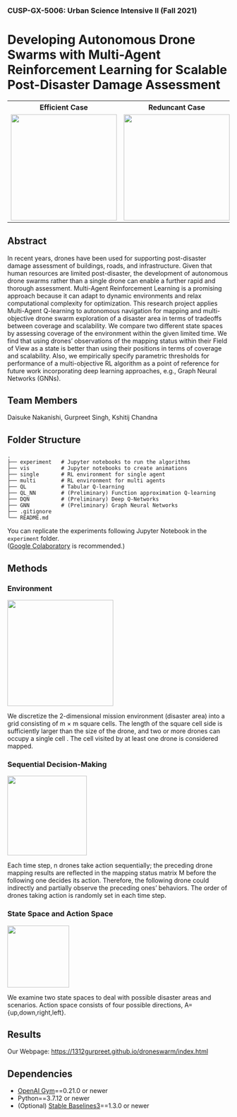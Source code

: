 ### CUSP-GX-5006: Urban Science Intensive II (Fall 2021) 
# Developing Autonomous Drone Swarms with Multi-Agent Reinforcement Learning for Scalable Post-Disaster Damage Assessment
<table align="center">
<tr>
<th>Efficient Case</th>
<th>Reduncant Case</th>
<th>Unsuccessful Case</th>
</tr>
<tr>
<td><img src="https://user-images.githubusercontent.com/47055092/142976224-7ed678fe-4270-4576-ab9a-fb7f0054729e.gif" width="240px"></td>
<td><img src="https://user-images.githubusercontent.com/47055092/142976291-ccb563f6-cf50-456a-ba41-ee71dfb68999.gif" width="240px"></td>
<td><img src="https://user-images.githubusercontent.com/47055092/142979550-21985f8f-a8f6-46c1-9941-604d4953be32.gif" width="240px"></td>
</tr>
</table>

## Abstract
In recent years, drones have been used for supporting post-disaster damage assessment of buildings, roads, and infrastructure. Given that human resources are limited post-disaster, the development of autonomous drone swarms rather than a single drone can enable a further rapid and thorough assessment. Multi-Agent Reinforcement Learning is a promising approach because it can adapt to dynamic environments and relax computational complexity for optimization. This research project applies Multi-Agent Q-learning to autonomous navigation for mapping and multi-objective drone swarm exploration of a disaster area in terms of tradeoffs between coverage and scalability. We compare two different state spaces by assessing coverage of the environment within the given limited time. We find that using drones’ observations of the mapping status within their Field of View as a state is better than using their positions in terms of coverage and scalability. Also, we empirically specify parametric thresholds for performance of a multi-objective RL algorithm as a point of reference for future work incorporating deep learning approaches, e.g., Graph Neural Networks (GNNs).

## Team Members
Daisuke Nakanishi, Gurpreet Singh, Kshitij Chandna 

## Folder Structure
~~~
.
├── experiment   # Jupyter notebooks to run the algorithms
├── vis          # Jupyter notebooks to create animations
├── single       # RL environment for single agent
├── multi        # RL environment for multi agents
├── QL           # Tabular Q-learning
├── QL_NN        # (Preliminary) Function approximation Q-learning
├── DQN          # (Preliminary) Deep Q-Networks
├── GNN          # (Preliminary) Graph Neural Networks
├── .gitignore
└── README.md
~~~
You can replicate the experiments following Jupyter Notebook in the `experiment` folder.  
([Google Colaboratory](https://colab.research.google.com/?utm_source=scs-index) is recommended.)

## Methods
### Environment
<img src="https://user-images.githubusercontent.com/47055092/143366238-53ff4fa1-7de5-4837-a874-4348e10b0389.png" width="240px">

We discretize the 2-dimensional mission environment (disaster area) into a grid consisting of m × m square cells. The length of the square cell side is sufficiently larger than the size of the drone, and two or more drones can occupy a single cell . The cell visited by at least one drone is considered mapped.

### Sequential Decision-Making
<img src="https://user-images.githubusercontent.com/47055092/143366712-f95833fe-5708-4d22-91ba-8f7c1249a802.png" height="180px" width="auto">

Each time step, n drones take action sequentially; the preceding drone mapping results are reflected in the mapping status matrix M before the following one decides its action. Therefore, the following drone could indirectly and partially observe the preceding ones’ behaviors. The order of drones taking action is randomly set in each time step.

### State Space and Action Space
<img src="https://user-images.githubusercontent.com/47055092/143368985-16eaff34-dc1d-4831-8114-e6868540b2b5.png" height="140px" width="auto">

We examine two state spaces to deal with possible disaster areas and scenarios. Action space consists of four possible directions, A={up,down,right,left}.

## Results
Our Webpage: https://1312gurpreet.github.io/droneswarm/index.html

## Dependencies
- [OpenAI Gym](https://github.com/openai/gym)==0.21.0 or newer
- Python==3.7.12 or newer
- (Optional) [Stable Baselines3](https://stable-baselines.readthedocs.io/en/master/index.html#)==1.3.0 or newer
